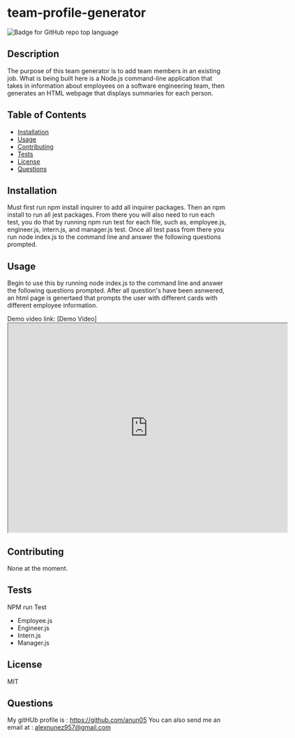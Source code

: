 # team-profile-generator
  ![Badge for GitHub repo top language](https://img.shields.io/static/v1?label=License&message=MIT&color=brightgreen) 
  

  ## Description
  The purpose of this team generator is to add team members in an existing job. What is being built here is a Node.js command-line application that takes in information about employees on a software engineering team, then generates an HTML webpage that displays summaries for each person.

  ## Table of Contents
  * [Installation](#installation)
  * [Usage](#Usage)
  * [Contributing](#Contributing)
  * [Tests](#Tests)
  * [License](#License)
  * [Questions](#Questions)

  ## Installation
  Must first run npm install inquirer to add all inquirer packages. Then an npm install to run all jest packages. From there you will also need to run each test, you do that by running npm run test for each file, such as, employee.js, engineer.js, intern.js, and manager.js test. Once all test pass from there you run node index.js to the command line and answer the following questions prompted.
 

  ## Usage
   Begin to use this by running node index.js to the command line and answer the following questions prompted. After all question's have been asnwered, an html page is genertaed that prompts the user with different cards with different employee information. 
  
  Demo video link: [Demo Video] <iframe src="https://drive.google.com/file/d/1pdwlvTRRJa6xwzQL_8Z73cYHkkZBXcay/preview" width="640" height="480"></iframe>


  ## Contributing
  None at the moment.

  ## Tests
  NPM run Test
  - Employee.js
  - Engineer.js
  - Intern.js
  - Manager.js

  ## License
  MIT

  ## Questions
  My gitHUb profile is : https://github.com/anun05
  You can also send me an email at : alexnunez957@gmail.com
